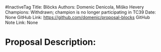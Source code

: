 #InactiveTag
Title: Blöcks
Authors: Domenic Denicola, Miško Hevery
Champions: Withdrawn; champion is no longer participating in TC39
Date: None
GitHub Link: https://github.com/domenic/proposal-blocks
GitHub Note Link: None

# Proposal Description:
